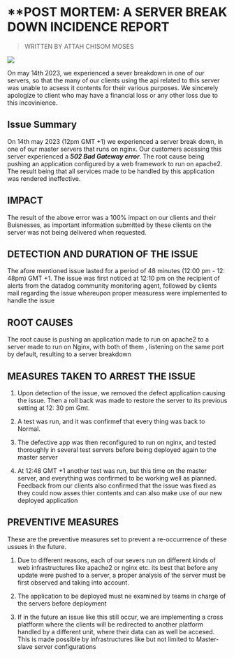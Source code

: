 # **POST MORTEM: A SERVER BREAK DOWN INCIDENCE REPORT
> WRITTEN BY ATTAH CHISOM MOSES

![](https://https://twitter.com/i/status/834887829486399488)

On may 14th 2023, we experienced a sever breakdown in one of our servers, so that the many of our clients using the api related to this server was unable to acsess it contents for their various purposes. We sincerely apologize to client who may have a financial loss or any other loss due to this incovinience.

## Issue Summary

On 14th may 2023 (12pm GMT +1) we experienced a server break down, in one of our master servers that runs on nginx. Our customers acessing this server experienced a _**502 Bad Gateway error**_. The root cause being pushing an application configured by a web framework to run on apache2. The result being that all services made to be handled by this application was rendered ineffective.

## IMPACT

The result of the above error was a 100% impact on our clients and their Buisnesses, as important information submitted by these clients on the server was not being delivered when requested.

## DETECTION AND DURATION OF THE ISSUE
The afore mentioned issue lasted for a period of 48 minutes (12:00 pm - 12: 48pm) GMT +1. The issue was first noticed at 12:10 pm on the recipient of alerts from the datadog community monitoring agent, followed by clients mail regarding the issue whereupon proper measuress were implemented to handle the issue

## ROOT CAUSES

The root cause is pushing an application made to run on apache2 to a server made to run on Nginx, with both of them , listening on the same port by default, resulting to a server breakdown

## MEASURES TAKEN TO ARREST THE ISSUE

1. Upon detection of the issue, we removed the defect application causing the issue. Then a roll back was made to restore the server to its previous setting at 12: 30 pm Gmt.

2. A test was run, and it was confirmef that every thing was back to Normal.

3. The defective app was then reconfigured to run on nginx, and tested thoroughly in several test servers before being deployed again to the master server

4. At 12:48 GMT +1 another test was run, but this time on the master server, and everything was confirmed to be working well as planned. Feedback from our clients also confirmed that the issue was fixed as they could now asses thier contents and can also make use of our new deployed application

## PREVENTIVE MEASURES

These are the preventive measures set to prevent a re-occurrrence of these ussues in the future.

1. Due to different reasons, each of our severs run on different kinds of web infrastructures like apache2 or nginx etc. its best that before any update were pushed to a server, a proper analysis of the server must be first observed and taking into account.

2. The application to be deployed must ne examined by teams in charge of the servers before deployment

3. If in the future an issue like this still occur, we are implementing a cross platfform where the clients will be redirected to another platform handled by a different unit, where their data can as well be accesed. This is made possible by infrastructures like but not limited to Master-slave server configurations
